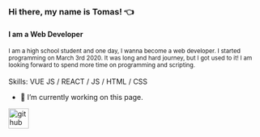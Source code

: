 ### Hi there, my name is Tomas! :point_left:
#### I am a Web Developer

<sub>
I am a high school student and one day, I wanna become a web developer. 
I started programming on March 3rd 2020. It was long and hard journey, but I got used to it!
I am looking forward to spend more time on programming and scripting. 
</sub>
<br>
<br>
Skills: VUE JS / REACT / JS / HTML / CSS

- 🔭 I’m currently working on this page. 


[<img src='https://cdn.jsdelivr.net/npm/simple-icons@3.0.1/icons/github.svg' alt='github' height='40'>](https://github.com/thomasinho537)  

